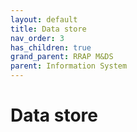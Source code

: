 ```yaml
---
layout: default
title: Data store
nav_order: 3
has_children: true
grand_parent: RRAP M&DS
parent: Information System
---
```

# Data store



